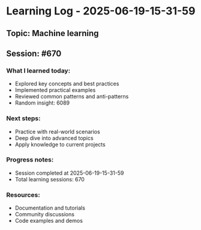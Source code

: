 # Learning Log - 2025-06-19-15-31-59

## Topic: Machine learning
## Session: #670

### What I learned today:
- Explored key concepts and best practices
- Implemented practical examples  
- Reviewed common patterns and anti-patterns
- Random insight: 6089

### Next steps:
- Practice with real-world scenarios
- Deep dive into advanced topics
- Apply knowledge to current projects

### Progress notes:
- Session completed at 2025-06-19-15-31-59
- Total learning sessions: 670

### Resources:
- Documentation and tutorials
- Community discussions
- Code examples and demos
